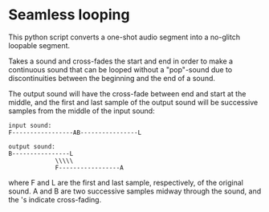 # Seamless looping
This python script converts a one-shot audio segment into a
no-glitch loopable segment.

Takes a sound and cross-fades the start and end in order
to make a continuous sound that can be looped without
a "pop"-sound due to discontinuities between the beginning
and the end of a sound.

The output sound will have the cross-fade between end and start
at the middle, and the first and last sample of the output sound
will be successive samples from the middle of the input sound:
    
    input sound:
    F-----------------AB----------------L
    
    output sound:
    B----------------L
                 \\\\\
                 F-----------------A

where F and L are the first and last sample, respectively, 
of the original sound. A and B
are two successive samples midway through the sound,
and the \'s indicate cross-fading.
